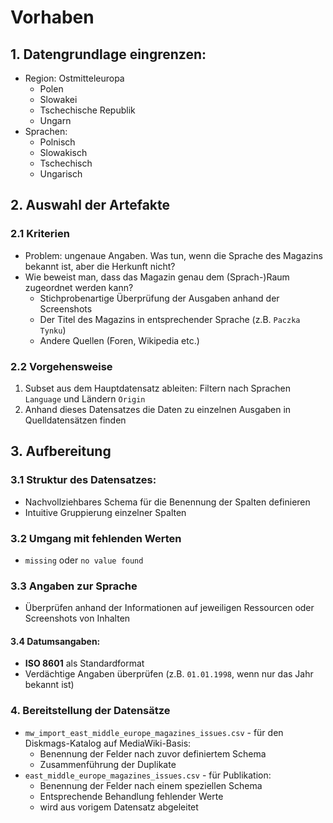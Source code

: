 # Vorhaben

## 1. Datengrundlage eingrenzen:
* Region: Ostmitteleuropa
  * Polen
  * Slowakei
  * Tschechische Republik
  * Ungarn
* Sprachen:
  * Polnisch
  * Slowakisch
  * Tschechisch
  * Ungarisch

## 2. Auswahl der Artefakte
### 2.1 Kriterien
* Problem: ungenaue Angaben. Was tun, wenn die Sprache des Magazins bekannt ist, aber die Herkunft nicht?
* Wie beweist man, dass das Magazin genau dem (Sprach-)Raum zugeordnet werden kann?
  * Stichprobenartige Überprüfung der Ausgaben anhand der Screenshots
  * Der Titel des Magazins in entsprechender Sprache (z.B. `Paczka Tynku`)
  * Andere Quellen (Foren, Wikipedia etc.)
### 2.2 Vorgehensweise
1. Subset aus dem Hauptdatensatz ableiten: Filtern nach Sprachen `Language` und Ländern `Origin`
2. Anhand dieses Datensatzes die Daten zu einzelnen Ausgaben in Quelldatensätzen finden

## 3. Aufbereitung
### 3.1 Struktur des Datensatzes:
* Nachvollziehbares Schema für die Benennung der Spalten definieren
* Intuitive Gruppierung einzelner Spalten

### 3.2 Umgang mit fehlenden Werten
* `missing` oder `no value found`

### 3.3 Angaben zur Sprache
* Überprüfen anhand der Informationen auf jeweiligen Ressourcen oder Screenshots von Inhalten

#### 3.4 Datumsangaben:
* **ISO 8601** als Standardformat
* Verdächtige Angaben überprüfen (z.B. `01.01.1998`, wenn nur das Jahr bekannt ist)

### 4. Bereitstellung der Datensätze
* `mw_import_east_middle_europe_magazines_issues.csv` - für den Diskmags-Katalog auf MediaWiki-Basis:
  * Benennung der Felder nach zuvor definiertem Schema
  * Zusammenführung der Duplikate
* `east_middle_europe_magazines_issues.csv` - für Publikation:
  * Benennung der Felder nach einem speziellen Schema
  * Entsprechende Behandlung fehlender Werte
  * wird aus vorigem Datensatz abgeleitet
